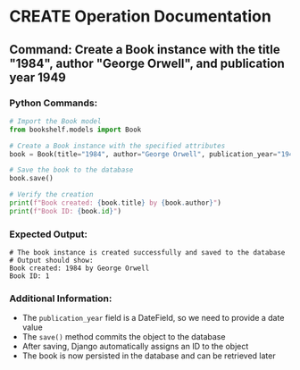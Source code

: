 # CREATE Operation Documentation

## Command: Create a Book instance with the title "1984", author "George Orwell", and publication year 1949

### Python Commands:
```python
# Import the Book model
from bookshelf.models import Book

# Create a Book instance with the specified attributes
book = Book(title="1984", author="George Orwell", publication_year="1949-06-08")

# Save the book to the database
book.save()

# Verify the creation
print(f"Book created: {book.title} by {book.author}")
print(f"Book ID: {book.id}")
```

### Expected Output:
```
# The book instance is created successfully and saved to the database
# Output should show:
Book created: 1984 by George Orwell
Book ID: 1
```

### Additional Information:
- The `publication_year` field is a DateField, so we need to provide a date value
- The `save()` method commits the object to the database
- After saving, Django automatically assigns an ID to the object
- The book is now persisted in the database and can be retrieved later
